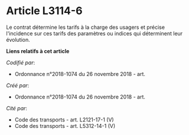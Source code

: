 # Article L3114-6

Le contrat détermine les tarifs à la charge des usagers et précise l'incidence sur ces tarifs des paramètres ou indices qui
déterminent leur évolution.

**Liens relatifs à cet article**

_Codifié par_:

  - Ordonnance n°2018-1074 du 26 novembre 2018 - art.

_Créé par_:

  - Ordonnance n°2018-1074 du 26 novembre 2018 - art.

_Cité par_:

  - Code des transports - art. L2121-17-1 (V)
  - Code des transports - art. L5312-14-1 (V)
